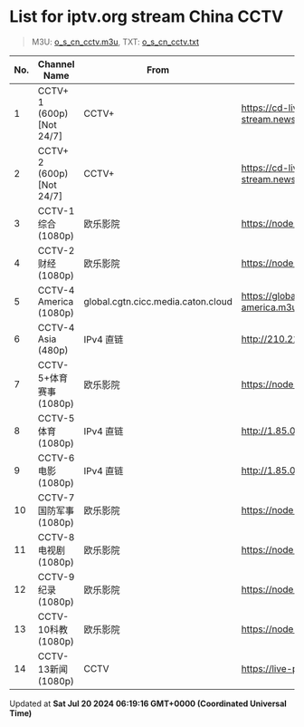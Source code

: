 # List for **iptv.org stream China CCTV**

> M3U: [o_s_cn_cctv.m3u](/o_s_cn_cctv.m3u), TXT: [o_s_cn_cctv.txt](/txt/o_s_cn_cctv.txt)

| No. | Channel Name | From | Source |
| --- | ------------ | ---- | ------ |
| 1 | CCTV+ 1 (600p) [Not 24/7] | CCTV+ | <https://cd-live-stream.news.cctvplus.com/live/smil:CHANNEL1.smil/playlist.m3u8> |
| 2 | CCTV+ 2 (600p) [Not 24/7] | CCTV+ | <https://cd-live-stream.news.cctvplus.com/live/smil:CHANNEL2.smil/playlist.m3u8> |
| 3 | CCTV-1综合 (1080p) | 欧乐影院 | <https://node1.olelive.com:6443/live/CCTV1HD/hls.m3u8> |
| 4 | CCTV-2财经 (1080p) | 欧乐影院 | <https://node1.olelive.com:6443/live/CCTV2HD/hls.m3u8> |
| 5 | CCTV-4 America (1080p) | global.cgtn.cicc.media.caton.cloud | <https://global.cgtn.cicc.media.caton.cloud/master/cgtn-america.m3u8> |
| 6 | CCTV-4 Asia (480p) | IPv4 直链 | <http://210.210.155.37/qwr9ew/s/s19/index.m3u8> |
| 7 | CCTV-5+体育赛事 (1080p) | 欧乐影院 | <https://node1.olelive.com:6443/live/CCTV5PHD/hls.m3u8> |
| 8 | CCTV-5体育 (1080p) | IPv4 直链 | <http://1.85.0.62:808/hls/503/index.m3u8> |
| 9 | CCTV-6电影 (1080p) | IPv4 直链 | <http://1.85.0.62:808/hls/6/index.m3u8> |
| 10 | CCTV-7国防军事 (1080p) | 欧乐影院 | <https://node1.olelive.com:6443/live/CCTV7HD/hls.m3u8> |
| 11 | CCTV-8电视剧 (1080p) | 欧乐影院 | <https://node1.olelive.com:6443/live/CCTV8HD/hls.m3u8> |
| 12 | CCTV-9纪录 (1080p) | 欧乐影院 | <https://node1.olelive.com:6443/live/CCTV9HD/hls.m3u8> |
| 13 | CCTV-10科教 (1080p) | 欧乐影院 | <https://node1.olelive.com:6443/live/CCTV10HD/hls.m3u8> |
| 14 | CCTV-13新闻 (1080p) | CCTV | <https://live-play.cctvnews.cctv.com/cctv/merge_cctv13.m3u8> |

Updated at **Sat Jul 20 2024 06:19:16 GMT+0000 (Coordinated Universal Time)**
